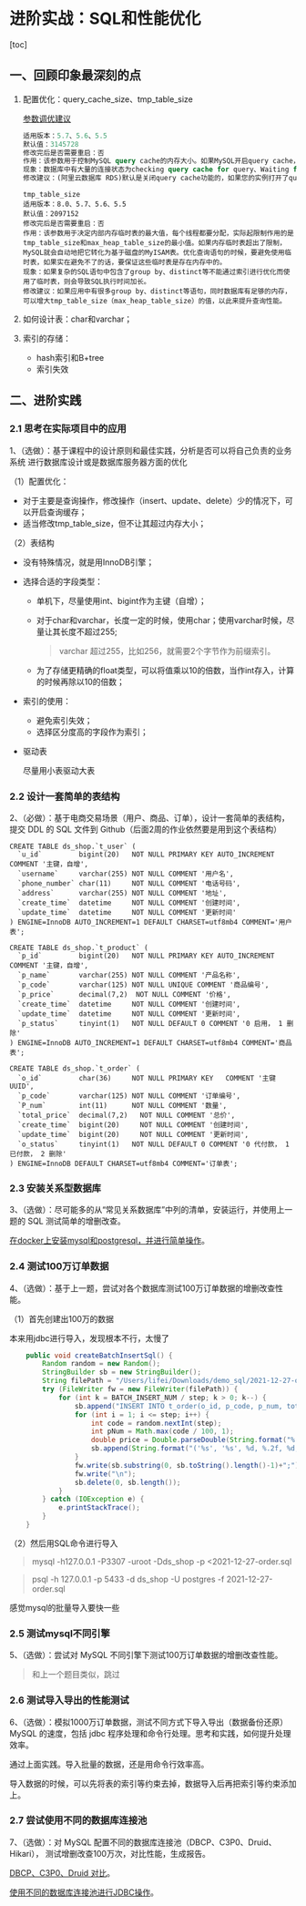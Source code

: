 # 进阶实战：SQL和性能优化

[toc]

## 一、回顾印象最深刻的点

1. 配置优化：query_cache_size、tmp_table_size

   [参数调优建议](https://help.aliyun.com/document_detail/63255.html?utm_content=g_1000230851&spm=5176.20966629.toubu.3.f2991ddcpxxvD1#title-zwl-lne-jae)

   ```sql
   适用版本：5.7、5.6、5.5
   默认值：3145728
   修改完后是否需要重启：否
   作用：该参数用于控制MySQL query cache的内存大小。如果MySQL开启query cache，在执行每一个query的时候会先锁住query cache，然后判断是否存在于query cache中，如果存在则直接返回结果，如果不存在，则再进行引擎查询等操作。同时，insert、update和delete这样的操作都会将query cahce失效掉，这种失效还包括结构或者索引的任何变化。但是cache失效的维护代价较高，会给MySQL带来较大的压力。所以，当数据库不会频繁更新时，query cache是很有用的，但如果写入操作非常频繁并集中在某几张表上，那么query cache lock的锁机制就会造成很频繁的锁冲突，对于这一张表的写和读会互相等待query cache lock解锁，从而导致select的查询效率下降。
   现象：数据库中有大量的连接状态为checking query cache for query、Waiting for query cache lock、storing result in query cache。
   修改建议：(阿里云数据库 RDS)默认是关闭query cache功能的，如果您的实例打开了query cache，当出现上述情况后可以关闭query cache。
   ```

   ```
   tmp_table_size
   适用版本：8.0、5.7、5.6、5.5
   默认值：2097152
   修改完后是否需要重启：否
   作用：该参数用于决定内部内存临时表的最大值，每个线程都要分配，实际起限制作用的是tmp_table_size和max_heap_table_size的最小值。如果内存临时表超出了限制，MySQL就会自动地把它转化为基于磁盘的MyISAM表。优化查询语句的时候，要避免使用临时表，如果实在避免不了的话，要保证这些临时表是存在内存中的。
   现象：如果复杂的SQL语句中包含了group by、distinct等不能通过索引进行优化而使用了临时表，则会导致SQL执行时间加长。
   修改建议：如果应用中有很多group by、distinct等语句，同时数据库有足够的内存，可以增大tmp_table_size（max_heap_table_size）的值，以此来提升查询性能。
   ```

2. 如何设计表：char和varchar；

3. 索引的存储：

   - hash索引和B+tree
   - 索引失效

## 二、进阶实践

### 2.1 思考在实际项目中的应用

1、（选做）：基于课程中的设计原则和最佳实践，分析是否可以将自己负责的业务系统 进行数据库设计或是数据库服务器方面的优化

（1）配置优化：

- 对于主要是查询操作，修改操作（insert、update、delete）少的情况下，可以开启查询缓存；
- 适当修改tmp_table_size，但不让其超过内存大小；

（2）表结构

- 没有特殊情况，就是用InnoDB引擎；

- 选择合适的字段类型：

  - 单机下，尽量使用int、bigint作为主键（自增）；

  - 对于char和varchar，长度一定的时候，使用char；使用varchar时候，尽量让其长度不超过255;

    > varchar 超过255，比如256，就需要2个字节作为前缀索引。

  - 为了存储更精确的float类型，可以将值乘以10的倍数，当作int存入，计算的时候再除以10的倍数；

- 索引的使用：

  - 避免索引失效；
  - 选择区分度高的字段作为索引；

- 驱动表

  尽量用小表驱动大表

### 2.2 设计一套简单的表结构

2、（必做）：基于电商交易场景（用户、商品、订单），设计一套简单的表结构，提交 DDL 的 SQL 文件到 Github（后面2周的作业依然要是用到这个表结构）

```mysql
CREATE TABLE ds_shop.`t_user` (
  `u_id`         bigint(20)   NOT NULL PRIMARY KEY AUTO_INCREMENT  COMMENT '主键，自增',
  `username`     varchar(255) NOT NULL COMMENT '用户名',
  `phone_number` char(11)     NOT NULL COMMENT '电话号码',
  `address`      varchar(255) NOT NULL COMMENT '地址',
  `create_time`  datetime     NOT NULL COMMENT '创建时间',
  `update_time`  datetime     NOT NULL COMMENT '更新时间'
) ENGINE=InnoDB AUTO_INCREMENT=1 DEFAULT CHARSET=utf8mb4 COMMENT='用户表';

CREATE TABLE ds_shop.`t_product` (
  `p_id`         bigint(20)   NOT NULL PRIMARY KEY AUTO_INCREMENT  COMMENT '主键，自增',
  `p_name`       varchar(255) NOT NULL COMMENT '产品名称',
  `p_code`       varchar(125) NOT NULL UNIQUE COMMENT '商品编号',
  `p_price`      decimal(7,2)  NOT NULL COMMENT '价格',
  `create_time`  datetime     NOT NULL COMMENT '创建时间',
  `update_time`  datetime     NOT NULL COMMENT '更新时间',
  `p_status`     tinyint(1)   NOT NULL DEFAULT 0 COMMENT '0 启用， 1 删除'  
) ENGINE=InnoDB AUTO_INCREMENT=1 DEFAULT CHARSET=utf8mb4 COMMENT='商品表';

CREATE TABLE ds_shop.`t_order` (
  `o_id`         char(36)     NOT NULL PRIMARY KEY   COMMENT '主键UUID',
  `p_code`       varchar(125) NOT NULL COMMENT '订单编号',
  `P_num`        int(11)      NOT NULL COMMENT '数量',
  `total_price`  decimal(7,2)   NOT NULL COMMENT '总价',
  `create_time`  bigint(20)     NOT NULL COMMENT '创建时间',
  `update_time`  bigint(20)     NOT NULL COMMENT '更新时间',
  `o_status`     tinyint(1)   NOT NULL DEFAULT 0 COMMENT '0 代付款， 1 已付款， 2 删除'  
) ENGINE=InnoDB DEFAULT CHARSET=utf8mb4 COMMENT='订单表';
```

### 2.3 安装关系型数据库

3、（选做）：尽可能多的从“常见关系数据库”中列的清单，安装运行，并使用上一题的 SQL 测试简单的增删改查。

[在docker上安装mysql和postgresql，并进行简单操作](https://github.com/hefrankeleyn/JAVARebuild/blob/main/Week_06_SQL%E6%80%A7%E8%83%BD%E4%BC%98%E5%8C%96/2021-12-26-%E5%88%A9%E7%94%A8docker%E5%AE%89%E8%A3%85mysql%E5%92%8CpostgreSQL.md)。

### 2.4 测试100万订单数据

4、（选做）：基于上一题，尝试对各个数据库测试100万订单数据的增删改查性能。

（1）首先创建出100万的数据

本来用jdbc进行导入，发现根本不行，太慢了

```java
    public void createBatchInsertSql() {
        Random random = new Random();
        StringBuilder sb = new StringBuilder();
        String filePath = "/Users/lifei/Downloads/demo_sql/2021-12-27-order.sql";
        try (FileWriter fw = new FileWriter(filePath)) {
            for (int k = BATCH_INSERT_NUM / step; k > 0; k--) {
                sb.append("INSERT INTO t_order(o_id, p_code, p_num, total_price, create_time, update_time) values ");
                for (int i = 1; i <= step; i++) {
                    int code = random.nextInt(step);
                    int pNum = Math.max(code / 100, 1);
                    double price = Double.parseDouble(String.format("%.2f", Double.parseDouble(code / 100 + ".1" + code)));
                    sb.append(String.format("('%s', '%s', %d, %.2f, %d, %d),", UUID.randomUUID(), "p_" + code, pNum, price * pNum, System.currentTimeMillis(), System.currentTimeMillis()));
                }
                fw.write(sb.substring(0, sb.toString().length()-1)+";");
                fw.write("\n");
                sb.delete(0, sb.length());
            }
        } catch (IOException e) {
            e.printStackTrace();
        }
    }
```

（2）然后用SQL命令进行导入

> mysql -h127.0.0.1 -P3307 -uroot -Dds_shop -p <2021-12-27-order.sql

> psql -h 127.0.0.1 -p 5433 -d ds_shop -U postgres -f 2021-12-27-order.sql

感觉mysql的批量导入要快一些

### 2.5 测试mysql不同引擎

5、（选做）：尝试对 MySQL 不同引擎下测试100万订单数据的增删改查性能。

> 和上一个题目类似，跳过

### 2.6 测试导入导出的性能测试

6、（选做）：模拟1000万订单数据，测试不同方式下导入导出（数据备份还原） MySQL 的速度，包括 jdbc 程序处理和命令行处理。思考和实践，如何提升处理效率。

通过上面实践。导入批量的数据，还是用命令行效率高。

导入数据的时候，可以先将表的索引等约束去掉，数据导入后再把索引等约束添加上。

###  2.7 尝试使用不同的数据库连接池

7、（选做）：对 MySQL 配置不同的数据库连接池（DBCP、C3P0、Druid、Hikari）， 测试增删改查100万次，对比性能，生成报告。

[DBCP、C3P0、Druid 对比](https://cloud.tencent.com/developer/article/1368903)。

[使用不同的数据库连接池进行JDBC操作](https://github.com/hefrankeleyn/JAVARebuild/tree/main/projects/sql-performance-test/src/main/java/com/hef/sqlperftest/dao/impl)。



